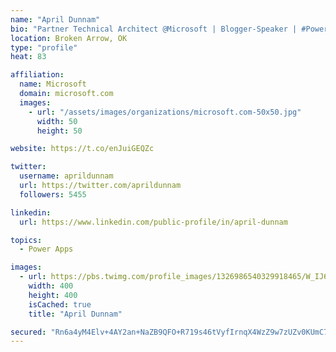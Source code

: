 ```yaml
---
name: "April Dunnam"
bio: "Partner Technical Architect @Microsoft | Blogger-Speaker | #PowerApps, #PowerAutomate, #Office365, #SharePoint | #WIT | #Karaoke Queen"
location: Broken Arrow, OK
type: "profile"
heat: 83

affiliation:
  name: Microsoft
  domain: microsoft.com
  images:
    - url: "/assets/images/organizations/microsoft.com-50x50.jpg"
      width: 50
      height: 50

website: https://t.co/enJuiGEQZc

twitter:
  username: aprildunnam
  url: https://twitter.com/aprildunnam
  followers: 5455

linkedin:
  url: https://www.linkedin.com/public-profile/in/april-dunnam

topics:
  - Power Apps

images:
  - url: https://pbs.twimg.com/profile_images/1326986540329918465/W_IJ6Ih2_400x400.jpg
    width: 400
    height: 400
    isCached: true
    title: "April Dunnam"

secured: "Rn6a4yM4Elv+4AY2an+NaZB9QFO+R719s46tVyfIrnqX4WzZ9w7zUZv0KUmC7JBSx9CRbOr37at1abelqm97z+v62V/5RyVBIJEC0JFWdu05S9iSWok3SxTiLWHF278i2go7DyM4bhHdbGauTiDQ5lWabrgOnNs+8hEVXNkbUBTpEj/7vDCiKiRIdD+xvRZIiHQxw8XCfnX8XEWns2Fivvw+5LwU3iBd8U0o2fTgQAl6vbUDmVvCWe2FeqhwgEhunMG0tgI93QQ/6eX1PwnfGdNCpjTa6jibwS94y8wqpPF4RmeQvqc9i+NIGQV7V3IyzrxlsSi1IyTPbwKCwsqJdtCjw1osXY2f/dCa6Cr/PmcmXOtyjCu2okb8bro2Uf9EEynyJx6W6A1tz5F8UD8Qy0THBQP20WodK8UQucZuocU=;V9lUvxSBA9Z0iTpSZx19Yg=="
---
```


